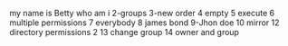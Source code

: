 my name is Betty
who am i
2-groups
3-new order
4 empty
5 execute
6 multiple permissions
7 everybody
8 james bond
9-Jhon doe
10 mirror
12 directory permissions 2
13 change group
14 owner and group
